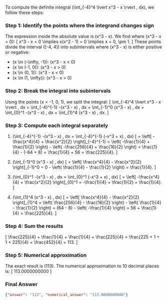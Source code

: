 To compute the definite integral \(\int_{-4}^4 \lvert x^3 - x \rvert \, dx\), we follow these steps:

### Step 1: Identify the points where the integrand changes sign
The expression inside the absolute value is \(x^3 - x\). We find where \(x^3 - x = 0\):
\[
x^3 - x = 0 \implies x(x^2 - 1) = 0 \implies x = 0, \pm 1.
\]
These points divide the interval \([-4, 4]\) into subintervals where \(x^3 - x\) is either positive or negative:
- \(x \in (-\infty, -1)\): \(x^3 - x < 0\)
- \(x \in (-1, 0)\): \(x^3 - x > 0\)
- \(x \in (0, 1)\): \(x^3 - x < 0\)
- \(x \in (1, \infty)\): \(x^3 - x > 0\)

### Step 2: Break the integral into subintervals
Using the points \(x = -1, 0, 1\), we split the integral:
\[
\int_{-4}^4 \lvert x^3 - x \rvert \, dx = \int_{-4}^{-1} -(x^3 - x) \, dx + \int_{-1}^0 (x^3 - x) \, dx + \int_{0}^1 -(x^3 - x) \, dx + \int_{1}^4 (x^3 - x) \, dx.
\]

### Step 3: Compute each integral separately
1. \(\int_{-4}^{-1} -(x^3 - x) \, dx = \int_{-4}^{-1} (-x^3 + x) \, dx\)
\[
= \left[ -\frac{x^4}{4} + \frac{x^2}{2} \right]_{-4}^{-1} = \left( -\frac{1}{4} + \frac{1}{2} \right) - \left( -\frac{256}{4} + \frac{16}{2} \right) = \frac{1}{4} - (-64 + 8) = \frac{1}{4} + 56 = \frac{225}{4}.
\]

2. \(\int_{-1}^0 (x^3 - x) \, dx\)
\[
= \left[ \frac{x^4}{4} - \frac{x^2}{2} \right]_{-1}^0 = 0 - \left( \frac{1}{4} - \frac{1}{2} \right) = \frac{1}{4}.
\]

3. \(\int_{0}^1 -(x^3 - x) \, dx = \int_{0}^1 (-x^3 + x) \, dx\)
\[
= \left[ -\frac{x^4}{4} + \frac{x^2}{2} \right]_{0}^1 = -\frac{1}{4} + \frac{1}{2} = \frac{1}{4}.
\]

4. \(\int_{1}^4 (x^3 - x) \, dx\)
\[
= \left[ \frac{x^4}{4} - \frac{x^2}{2} \right]_{1}^4 = \left( \frac{256}{4} - \frac{16}{2} \right) - \left( \frac{1}{4} - \frac{1}{2} \right) = (64 - 8) - \left( -\frac{1}{4} \right) = 56 + \frac{1}{4} = \frac{225}{4}.
\]

### Step 4: Sum the results
\[
\frac{225}{4} + \frac{1}{4} + \frac{1}{4} + \frac{225}{4} = \frac{225 + 1 + 1 + 225}{4} = \frac{452}{4} = 113.
\]

### Step 5: Numerical approximation
The exact result is \(113\). The numerical approximation to 10 decimal places is:
\[
113.0000000000
\]

### Final Answer
```json
{"answer": "113", "numerical_answer": "113.0000000000"}
```
